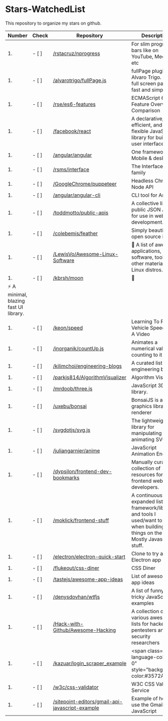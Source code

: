 # Stars-WatchedList
This repository to organize my stars on github.

Number | Check | Repository | Description |
----- | ----- | ----- | -----|
1. |- [ ] | [/rstacruz/nprogress](https://github.com/rstacruz/nprogress) |For slim progress bars like on YouTube, Medium, etc |
1. |- [ ] | [/alvarotrigo/fullPage.js](https://github.com/alvarotrigo/fullPage.js) |fullPage plugin by Alvaro Trigo. Create full screen pages fast and simple |
1. |- [ ] | [/rse/es6-features](https://github.com/rse/es6-features) |ECMAScript 6: Feature Overview &amp; Comparison |
1. |- [ ] | [/facebook/react](https://github.com/facebook/react) |A declarative, efficient, and flexible JavaScript library for building user interfaces. |
1. |- [ ] | [/angular/angular](https://github.com/angular/angular) |One framework. Mobile &amp; desktop. |
1. |- [ ] | [/rsms/interface](https://github.com/rsms/interface) |The Interface font family |
1. |- [ ] | [/GoogleChrome/puppeteer](https://github.com/GoogleChrome/puppeteer) |Headless Chrome Node API |
1. |- [ ] | [/angular/angular-cli](https://github.com/angular/angular-cli) |CLI tool for Angular |
1. |- [ ] | [/toddmotto/public-apis](https://github.com/toddmotto/public-apis) |A collective list of public JSON APIs for use in web development. |
1. |- [ ] | [/colebemis/feather](https://github.com/colebemis/feather) |Simply beautiful open source icons |
1. |- [ ] | [/LewisVo/Awesome-Linux-Software](https://github.com/LewisVo/Awesome-Linux-Software) |<g-emoji alias="penguin" fallback-src="https://assets-cdn.github.com/images/icons/emoji/unicode/1f427.png"  >🐧</g-emoji> A list of awesome applications, software, tools and other materials for Linux distros. |
1. |- [ ] | [/kbrsh/moon](https://github.com/kbrsh/moon) |<g-emoji alias="crescent_moon" fallback-src="https://assets-cdn.github.com/images/icons/emoji/unicode/1f319.png"  >🌙</g-emoji>
                                    <g-emoji alias="zap" fallback-src="https://assets-cdn.github.com/images/icons/emoji/unicode/26a1.png"  >⚡️</g-emoji> A minimal, blazing fast UI library. |
1. |- [ ] | [/keon/speed](https://github.com/keon/speed) |Learning To Predict Vehicle Speed From A Video |
1. |- [ ] | [/inorganik/countUp.js](https://github.com/inorganik/countUp.js) |Animates a numerical value by counting to it |
1. |- [ ] | [/kilimchoi/engineering-blogs](https://github.com/kilimchoi/engineering-blogs) |A curated list of engineering blogs |
1. |- [ ] | [/parkjs814/AlgorithmVisualizer](https://github.com/parkjs814/AlgorithmVisualizer) |Algorithm Visualizer |
1. |- [ ] | [/mrdoob/three.js](https://github.com/mrdoob/three.js) |JavaScript 3D library. |
1. |- [ ] | [/uxebu/bonsai](https://github.com/uxebu/bonsai) |BonsaiJS is a graphics library and renderer |
1. |- [ ] | [/svgdotjs/svg.js](https://github.com/svgdotjs/svg.js) |The lightweight library for manipulating and animating SVG |
1. |- [ ] | [/juliangarnier/anime](https://github.com/juliangarnier/anime) |JavaScript Animation Engine |
1. |- [ ] | [/dypsilon/frontend-dev-bookmarks](https://github.com/dypsilon/frontend-dev-bookmarks) |Manually curated collection of resources for frontend web developers. |
1. |- [ ] | [/moklick/frontend-stuff](https://github.com/moklick/frontend-stuff) |A continuously expanded list of framework/libraries and tools I used/want to use when building things on the web. Mostly Javascript stuff. |
1. |- [ ] | [/electron/electron-quick-start](https://github.com/electron/electron-quick-start) |Clone to try a simple Electron app |
1. |- [ ] | [/flukeout/css-diner](https://github.com/flukeout/css-diner) |CSS Diner |
1. |- [ ] | [/tastejs/awesome-app-ideas](https://github.com/tastejs/awesome-app-ideas) |List of awesome app ideas |
1. |- [ ] | [/denysdovhan/wtfjs](https://github.com/denysdovhan/wtfjs) |A list of funny and tricky JavaScript examples |
1. |- [ ] | [/Hack-with-Github/Awesome-Hacking](https://github.com/Hack-with-Github/Awesome-Hacking) |A collection of various awesome lists for hackers, pentesters and security researchers |
1. |- [ ] | [/kazuar/login_scraper_example](https://github.com/kazuar/login_scraper_example) |<span class="repo-language-color ml-0" style="background-color:#3572A5; |
1. |- [ ] | [/w3c/css-validator](https://github.com/w3c/css-validator) |W3C CSS Validation Service |
1. |- [ ] | [/sitepoint-editors/gmail-api-javascript-example](https://github.com/sitepoint-editors/gmail-api-javascript-example) |Example of how to use the Gmail API in JavaScript |
